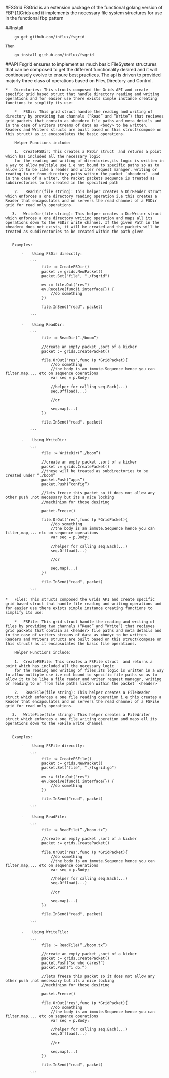 #FSGrid
    FSGrid is an extension package of the functional golang version of FBP [1]Grids and it implements the necessary file system structures for use in the functional fbp pattern

##Install
    
        go get github.com/influx/fsgrid

    Then

        go install github.com/influx/fsgrid

##API
    Fsgrid ensures to implement as much basic FileSystem structures that can be composed to get the different functionality desired and it will continousely evolve to ensure best practices. The api is driven to provided majorly three class of operations based on Files,Directory and Control.

    *   Directories: This structs composed the Grids API and create specific grid based struct that handle directory reading and writing operations and for easier use there exists simple instance creating functions to simplify its use:

        *   FSDir: This grid struct handle the reading and writing of directory by providing two channels (“Read” and “Write”) that recieves grid packets that contain as <header> file paths and meta details and in the case of writers streams of data as <body> to be written. Readers and Writers structs are built based on this struct(compose on this struct) as it encapsulates the basic operations.

        Helper Functions include:

        1.  CreateFSDir: This creates a FSDir struct  and returns a point which has included all the necessary logic 
        for the reading and writing of directories,its logic is written in a way to allow multiple use i.e not bound to specific paths so as to allow it to be like a reader and writer request manager, writing or reading to or from directory paths within the packet `<header>`  and in the case of a writer, the Packet packets sequence is treated as subdirectories to be created in the specified path

        2.   ReadDir(file string): This helper creates a DirReader struct which enforces a one directory reading operation i.e this creates a Reader that encapsulates and on servers the read channel of a FSDir grid for read only operations.

       3.   WriteDir(file string): This helper creates a DirWriter struct which enforces a one directory writing operation and maps all its operations down to the FSDir write channel. If the given Path in the <header> does not exists, it will be created and the packets will be treated as subdirectories to be created within the path given


       Examples:
           
           -    Using FSDir direcctly:

               ```
                    file := CreateFSDir()
                    packet := grids.NewPacket()
                    packet.Set("file", "./fsgrid")

                    ev := file.Out("res")
                    ev.Receive(func(i interface{}) {
                        //do something
                    })

                    file.InSend("read", packet)
               
               ```

           -    Using ReadDir:

               ```
                    file := ReadDir(“./boom”)

                    //create an empty packet ,sort of a kicker
                    packet := grids.CreatePacket()

                    file.OrOut("res",func (p *GridPacket){
                        //do something 
                        //the body is an immute.Sequence hence you can filter,map,... etc on sequence operations
                        var seq = p.Body;

                        //helper for calling seq.Each(...)
                        seq.Offload(...)

                        //or 

                        seq.map(...)
                    })

                    file.InSend("read", packet)
               
               ```

           -    Using WriteDir:

               ```
                    file := WriteDir(“./boom”)

                    //create an empty packet ,sort of a kicker
                    packet := grids.CreatePacket()
                    //these will be treated as subdirectories to be created under “./boom”
                    packet.Push(“apps”)
                    packet.Push(“config”)

                    //lets freeze this packet so it does not allow any other push ,not necessary but its a nice locking 
                    //mechinism for those desiring

                    packet.Freeze()

                    file.OrOut("res",func (p *GridPacket){
                        //do something 
                        //the body is an immute.Sequence hence you can filter,map,... etc on sequence operations
                        var seq = p.Body;

                        //helper for calling seq.Each(...)
                        seq.Offload(...)

                        //or 

                        seq.map(...)
                    })

                    file.InSend("read", packet)
               
               ```

    *   Files: This structs composed the Grids API and create specific grid based struct that handle file reading and writing operations and for easier use there exists simple instance creating functions to simplify its use:

        *   FSFile: This grid struct handle the reading and writing of files by providing two channels (“Read” and “Write”) that recieves grid packets that contain as <header> file paths and meta details and in the case of writers streams of data as <body> to be written. Readers and Writers structs are built based on this struct(compose on this struct) as it encapsulates the basic file operations.

        Helper Functions include:

        1.  CreateFSFile: This creates a FSFile struct  and returns a point which has included all the necessary logic 
        for the reading and writing of files,its logic is written in a way to allow multiple use i.e not bound to specific file paths so as to allow it to be like a file reader and writer request manager, writing or reading to or from file paths listen within the packet `<header>`

        2.   ReadFile(file string): This helper creates a FileReader struct which enforces a one file reading operation i.e this creates a Reader that encapsulates and on servers the read channel of a FSFile grid for read only operations.

       3.   WriteFile(file string): This helper creates a FileWriter struct which enforces a one file writing operation and maps all its operations down to the FSFile write channel


       Examples:
           
           -    Using FSFile direcctly:

               ```
                    file := CreateFSFile()
                    packet := grids.NewPacket()
                    packet.Set("file", "./fsgrid.go")

                    ev := file.Out("res")
                    ev.Receive(func(i interface{}) {
                        //do something
                    })

                    file.InSend("read", packet)
               
               ```

           -    Using ReadFile:

               ```
                    file := ReadFile(“./boom.tx”)

                    //create an empty packet ,sort of a kicker
                    packet := grids.CreatePacket()

                    file.OrOut("res",func (p *GridPacket){
                        //do something 
                        //the body is an immute.Sequence hence you can filter,map,... etc on sequence operations
                        var seq = p.Body;

                        //helper for calling seq.Each(...)
                        seq.Offload(...)

                        //or 

                        seq.map(...)
                    })

                    file.InSend("read", packet)
               
               ```

           -    Using WriteFile:

               ```
                    file := ReadFile(“./boom.tx”)

                    //create an empty packet ,sort of a kicker
                    packet := grids.CreatePacket()
                    packet.Push(“so who cares?”)
                    packet.Push(“i do.”)

                    //lets freeze this packet so it does not allow any other push ,not necessary but its a nice locking 
                    //mechinism for those desiring

                    packet.Freeze()

                    file.OrOut("res",func (p *GridPacket){
                        //do something 
                        //the body is an immute.Sequence hence you can filter,map,... etc on sequence operations
                        var seq = p.Body;

                        //helper for calling seq.Each(...)
                        seq.Offload(...)

                        //or 

                        seq.map(...)
                    })

                    file.InSend("read", packet)
               
               ```
